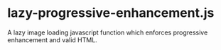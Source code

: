 # lazy-progressive-enhancement.js

A lazy image loading javascript function which enforces progressive enhancement and valid HTML.
